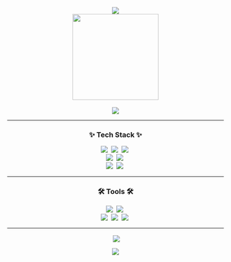 <div align="center">
  <img src="https://capsule-render.vercel.app/api?type=Waving&color=BDBDC8&height=105&section=header&text=HSCHEOL%20&fontSize=25&adeIn&fontAlignY=20"& adeIn&fontAlignY=36>
</div>


<div align="center">
  <img src="https://github.githubassets.com/images/mona-loading-dark.gif" width="200" height="200">
</div>

<br> 
<div align="center">
   <a href="knr0013@gmail.com"><img src="https://img.shields.io/badge/knr0013@gmail.com-F3F3F3?style=for-the-badge&logo=gmail&logoColor=black"/></a>
</div>

---

<!--내용 부분-->
<h3 align="center">✨ Tech Stack ✨</h3>
<div align="center">
  <img src="https://img.shields.io/badge/react-20232a.svg?style=for-the-badge&logo=react&logoColor=61DAFB" />&nbsp
  <img src="https://img.shields.io/badge/typescript-007ACC.svg?style=for-the-badge&logo=typescript&logoColor=white" />&nbsp
  <img src="https://img.shields.io/badge/javascript-F7DF1E.svg?style=for-the-badge&logo=javascript&logoColor=20232a" />&nbsp
</div>

<div align="center">
  <img src="https://img.shields.io/badge/html5-E34F26.svg?style=for-the-badge&logo=html5&logoColor=white" />&nbsp
  <img src="https://img.shields.io/badge/styled--components-DB7093?style=for-the-badge&logo=styled-components&logoColor=ffd35b" />&nbsp
</div>

<div align="center">
  <img src="https://img.shields.io/badge/tailwindcss-1daabb.svg?style=for-the-badge&logo=tailwind-css&logoColor=white" />&nbsp
  <img src="https://img.shields.io/badge/css3-1572B6.svg?style=for-the-badge&logo=css3&logoColor=white" />&nbsp
</div>


---


<h3 align="center">🛠 Tools 🛠</h3>
<div align="center">
  <img src="https://img.shields.io/badge/git-F7DF1E.svg?style=for-the-badge&logo=git&logoColor=20232a" />&nbsp
  <img src="https://img.shields.io/badge/github-181717.svg?style=for-the-badge&logo=github&logoColor=white" />&nbsp
</div>

<div align="center">
   <img src="https://img.shields.io/badge/figma-F24E1E.svg?style=for-the-badge&logo=figma&logoColor=white" />&nbsp
  <img src="https://img.shields.io/badge/Notion-F3F3F3.svg?style=for-the-badge&logo=notion&logoColor=black" />&nbsp
  <img src ="https://img.shields.io/badge/Slack-815E7F.svg?&style=for-the-badge&logo=Slack&logoColor=white"/ >&nbsp
</div>


---

<div align="center">
<p>&nbsp;<img align="center" src="https://readmestats.999857.xyz/api?username=HSCHEOL&show_icons=true&locale=en&theme=tokyonight"/></p>
</div>

<div align="center">
  <img src="https://capsule-render.vercel.app/api?type=waving&color=BDBDC8&height=100&section=footer" />
</div>









